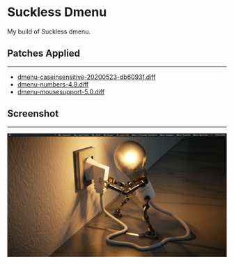 # Suckless Dmenu
My build of Suckless dmenu.

## Patches Applied
----------------
- [dmenu-caseinsensitive-20200523-db6093f.diff](https://tools.suckless.org/dmenu/patches/case-insensitive/)
- [dmenu-numbers-4.9.diff](https://tools.suckless.org/dmenu/patches/numbers/)
- [dmenu-mousesupport-5.0.diff](https://tools.suckless.org/dmenu/patches/mouse-support/)


## Screenshot
----------------
![Screenshot](dmenu.png?raw=true)

